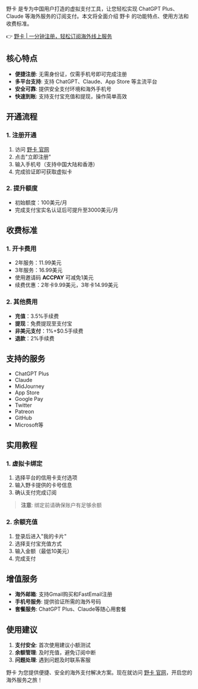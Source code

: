 野卡 是专为中国用户打造的虚拟支付工具，让您轻松实现 ChatGPT Plus、Claude 等海外服务的订阅支付。本文将全面介绍 野卡 的功能特点、使用方法和收费标准。

👉 [野卡 | 一分钟注册，轻松订阅海外线上服务](https://bit.ly/bewildcard)

## 核心特点

* **便捷注册**: 无需身份证，仅需手机号即可完成注册
* **多平台支持**: 支持 ChatGPT、Claude、App Store 等主流平台
* **安全可靠**: 提供安全支付环境和海外手机号
* **快速到账**: 支持支付宝充值和提现，操作简单高效

## 开通流程

### 1. 注册开通

1. 访问 [野卡 官网](https://bit.ly/bewildcard)
2. 点击"立即注册"
3. 输入手机号（支持中国大陆和香港）
4. 完成验证即可获取虚拟卡

### 2. 提升额度

* 初始额度：100美元/月
* 完成支付宝实名认证后可提升至3000美元/月

## 收费标准

### 1. 开卡费用

* 2年服务：11.99美元
* 3年服务：16.99美元
* 使用邀请码 **ACCPAY** 可减免1美元
* 续费优惠：2年卡9.99美元，3年卡14.99美元

### 2. 其他费用

* **充值**：3.5%手续费
* **提现**：免费提现至支付宝
* **非美元支付**：1%+$0.5手续费
* **退款**：2%手续费

## 支持的服务

* ChatGPT Plus
* Claude
* MidJourney
* App Store
* Google Pay
* Twitter
* Patreon
* GitHub
* Microsoft等

## 实用教程

### 1. 虚拟卡绑定

1. 选择平台的信用卡支付选项
2. 输入野卡提供的卡号信息
3. 确认支付完成订阅

> **注意**: 绑定前请确保账户有足够余额

### 2. 余额充值

1. 登录后进入"我的卡片"
2. 选择支付宝充值方式
3. 输入金额（最低10美元）
4. 完成支付

## 增值服务

* **海外邮箱**: 支持Gmail购买和FastEmail注册
* **手机号服务**: 提供验证所需的海外号码
* **套餐服务**: ChatGPT Plus、Claude等随心用套餐

## 使用建议

1. **支付安全**: 首次使用建议小额测试
2. **余额管理**: 及时充值，避免订阅中断
3. **问题处理**: 遇到问题及时联系客服

野卡 为您提供便捷、安全的海外支付解决方案。现在就访问 [野卡 官网](https://bit.ly/bewildcard)，开启您的海外服务之旅！